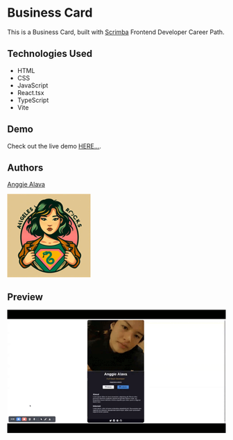 # Business Card

This is a Business Card, built with [Scrimba](https://scrimba.com/) Frontend Developer Career Path.

## Technologies Used

- HTML
- CSS
- JavaScript
- React.tsx
- TypeScript
- Vite

## Demo

Check out the live demo [HERE...](https://business-card-angeles.netlify.app/).

## Authors

[Anggie Alava](https://www.linkedin.com/in/anggiealava/)

![Logo](./logo192x192.png)

## Preview

![Project Preview](/src/assets/business-card.gif)
